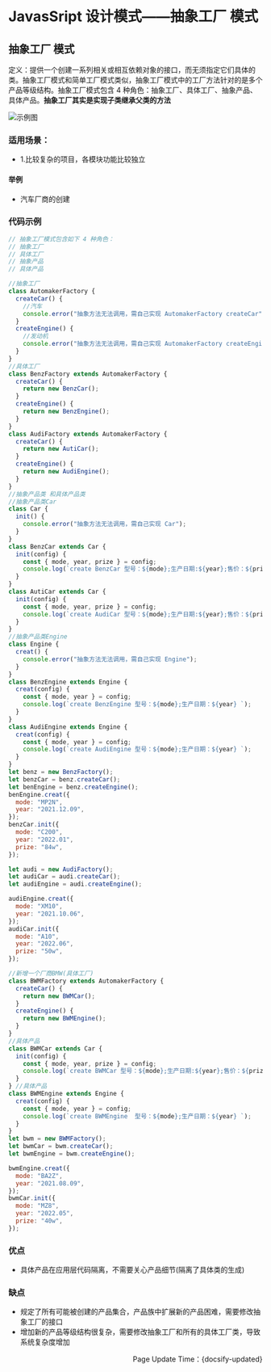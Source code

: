 # JavasSript 设计模式——抽象工厂 模式

## 抽象工厂 模式

定义：提供一个创建一系列相关或相互依赖对象的接口，而无须指定它们具体的类。抽象工厂模式和简单工厂模式类似，抽象工厂模式中的工厂方法针对的是多个产品等级结构。抽象工厂模式包含 4 种角色：抽象工厂、具体工厂、抽象产品、具体产品。**抽象工厂其实是实现子类继承父类的方法**

![示例图](https://raw.githubusercontent.com/xietao3/Study-Plan/master/DesignPatterns/src/%E6%8A%BD%E8%B1%A1%E5%B7%A5%E5%8E%82.png)
### 适用场景：

- 1.比较复杂的项目，各模块功能比较独立

#### 举例
- 汽车厂商的创建

### 代码示例

```js
// 抽象工厂模式包含如下 4 种角色：
// 抽象工厂
// 具体工厂
// 抽象产品
// 具体产品

//抽象工厂
class AutomakerFactory {
  createCar() {
    //汽车
    console.error("抽象方法无法调用，需自己实现 AutomakerFactory createCar");
  }
  createEngine() {
    //发动机
    console.error("抽象方法无法调用，需自己实现 AutomakerFactory createEngine");
  }
}
//具体工厂
class BenzFactory extends AutomakerFactory {
  createCar() {
    return new BenzCar();
  }
  createEngine() {
    return new BenzEngine();
  }
}
class AudiFactory extends AutomakerFactory {
  createCar() {
    return new AutiCar();
  }
  createEngine() {
    return new AudiEngine();
  }
}
//抽象产品类 和具体产品类
//抽象产品类Car
class Car {
  init() {
    console.error("抽象方法无法调用，需自己实现 Car");
  }
}
class BenzCar extends Car {
  init(config) {
    const { mode, year, prize } = config;
    console.log(`create BenzCar 型号：${mode};生产日期:${year};售价：${prize}`);
  }
}
class AutiCar extends Car {
  init(config) {
    const { mode, year, prize } = config;
    console.log(`create AudiCar 型号：${mode};生产日期:${year};售价：${prize}`);
  }
}
//抽象产品类Engine
class Engine {
  creat() {
    console.error("抽象方法无法调用，需自己实现 Engine");
  }
}
class BenzEngine extends Engine {
  creat(config) {
    const { mode, year } = config;
    console.log(`create BenzEngine 型号：${mode};生产日期：${year} `);
  }
}
class AudiEngine extends Engine {
  creat(config) {
    const { mode, year } = config;
    console.log(`create AudiEngine 型号：${mode};生产日期：${year} `);
  }
}
let benz = new BenzFactory();
let benzCar = benz.createCar();
let benEngine = benz.createEngine();
benEngine.creat({
  mode: "MP2N",
  year: "2021.12.09",
});
benzCar.init({
  mode: "C200",
  year: "2022.01",
  prize: "84w",
});

let audi = new AudiFactory();
let audiCar = audi.createCar();
let audiEngine = audi.createEngine();

audiEngine.creat({
  mode: "XM10",
  year: "2021.10.06",
});
audiCar.init({
  mode: "A10",
  year: "2022.06",
  prize: "50w",
});

//新增一个厂商BMW(具体工厂)
class BWMFactory extends AutomakerFactory {
  createCar() {
    return new BWMCar();
  }
  createEngine() {
    return new BWMEngine();
  }
}
//具体产品
class BWMCar extends Car {
  init(config) {
    const { mode, year, prize } = config;
    console.log(`create BWMCar 型号：${mode};生产日期:${year};售价：${prize}`);
  }
} //具体产品
class BWMEngine extends Engine {
  creat(config) {
    const { mode, year } = config;
    console.log(`create BWMEngine  型号：${mode};生产日期：${year} `);
  }
}
let bwm = new BWMFactory();
let bwmCar = bwm.createCar();
let bwmEngine = bwm.createEngine();

bwmEngine.creat({
  mode: "BA2Z",
  year: "2021.08.09",
});
bwmCar.init({
  mode: "MZ8",
  year: "2022.05",
  prize: "40w",
});
```

### 优点
- 具体产品在应用层代码隔离，不需要关心产品细节(隔离了具体类的生成)

### 缺点
- 规定了所有可能被创建的产品集合，产品族中扩展新的产品困难，需要修改抽象工厂的接口
- 增加新的产品等级结构很复杂，需要修改抽象工厂和所有的具体工厂类，导致系统复杂度增加

<p align="right">Page Update Time：{docsify-updated}</p>
